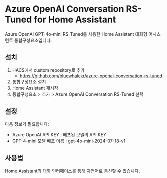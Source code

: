 # Azure OpenAI Conversation RS-Tuned for Home Assistant
Azure OpenAI GPT-4o-mini RS-Tuned를 사용한 Home Assistant 대화형 어시스턴트 통합구성요소입니다.

## 설치
1. HACS에서 custom repository로 추가
   - https://github.com/bluewhalekr/azure-openai-conversation-rs-tuned
2. 통합구성요소 설치
3. Home Assistant 재시작
4. 통합구성요소 > 추가 > Azure OpenAI Conversation RS-Tuned 선택

## 설정
다음 정보가 필요합니다:
- Azure OpenAI API KEY : 배포된 모델의 API KEY
- GPT-4-mini 모델 배포 이름 : gpt-4o-mini-2024-07-18-v1

## 사용법
Home Assistant의 대화 인터페이스를 통해 자연어로 통신할 수 있습니다.